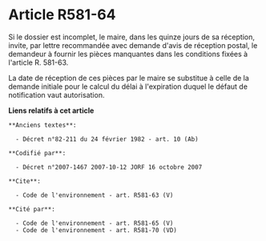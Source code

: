 # Article R581-64

Si le dossier est incomplet, le maire, dans les quinze jours de sa réception, invite, par lettre recommandée avec demande
d'avis de réception postal, le demandeur à fournir les pièces manquantes dans les conditions fixées à l'article R. 581-63.

La date de réception de ces pièces par le maire se substitue à celle de la demande initiale pour le calcul du délai à
l'expiration duquel le défaut de notification vaut autorisation.

**Liens relatifs à cet article**

	**Anciens textes**:

	  - Décret n°82-211 du 24 février 1982 - art. 10 (Ab)

	**Codifié par**:

	  - Décret n°2007-1467 2007-10-12 JORF 16 octobre 2007

	**Cite**:

	  - Code de l'environnement - art. R581-63 (V)

	**Cité par**:

	  - Code de l'environnement - art. R581-65 (V)
	  - Code de l'environnement - art. R581-70 (VD)
